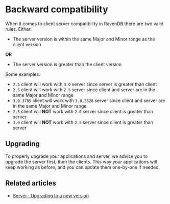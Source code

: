 # Backward compatibility

When it comes to client server compatibility in RavenDB there are two valid rules. Either:

 * The server version is within the same Major and Minor range as the client version

**OR**

 * The server version is greater than the client version

Some examples:

 * `2.5` client will work with `3.0` server since server is greater than client
 * `2.5` client will work with `2.5` server since client and server are in the same Major and Minor range
 * `3.0.3785` client will work with `3.0.3528` server since client and server are in the same Major and Minor range
 * `2.5` client will **NOT** work with `2.0` server since client is greater than server
 * `3.0` client will **NOT** work with `2.5` server since client is greater than server

## Upgrading

To properly upgrade your applications and server, we advise you to upgrade the server first, then the clients. This way your applications will keep working as before, and you can update them one-by-one if needed.

## Related articles

- [Server : Upgrading to a new version](../../server/installation/upgrading-to-new-version)